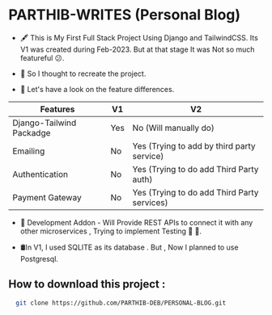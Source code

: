 # PARTHIB-WRITES (Personal Blog)
- 🖋️ This is My First Full Stack Project Using Django and TailwindCSS. Its V1 was created during Feb-2023. But at that stage It was Not so much featureful 😕.
  
- 🌝 So I thought to recreate the project.

- 🌟 Let's have a look on the feature differences.
  
| Features     | V1     | V2 |
|--------------|-----------|------------|
| Django-Tailwind Packadge | Yes     | No (Will manually do)   |
| Emailing    | No  | Yes (Trying to add by third party service)   |
| Authentication   | No  | Yes (Trying to do add Third Party auth)  |
| Payment Gateway | No  | Yes (Trying to do add Third Party services)  |

- 🍒 Development Addon - Will Provide REST APIs to connect it with any other microservices ,  Trying to implement Testing 🧪 🧪.

- 🛢️In V1, I used SQLITE as its database . But , Now I planned to use Postgresql.

## How to download this project :

```bash
  git clone https://github.com/PARTHIB-DEB/PERSONAL-BLOG.git
```